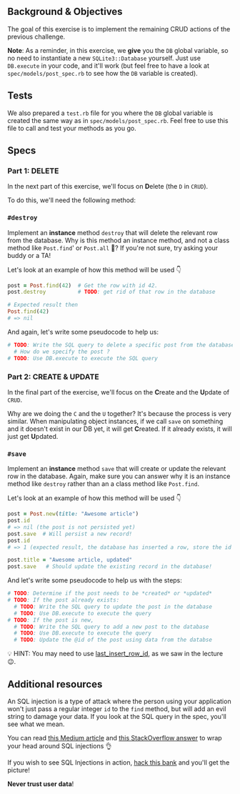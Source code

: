 ## Background & Objectives

The goal of this exercise is to implement the remaining CRUD actions of the previous challenge.

**Note**: As a reminder, in this exercise, we **give** you the `DB` global variable, so no need to instantiate a new `SQLite3::Database` yourself. Just use `DB.execute` in your code, and it'll work (but feel free to have a look at `spec/models/post_spec.rb` to see how the `DB` variable is created).

## Tests

We also prepared a `test.rb` file for you where the `DB` global variable is created the same way as in `spec/models/post_spec.rb`. Feel free to use this file to call and test your methods as you go.

## Specs

### Part 1: DELETE

In the next part of this exercise, we'll focus on **D**elete (the `D` in `CRUD`).

To do this, we'll need the following method:

### `#destroy`

Implement an **instance** method `destroy` that will delete the relevant row from the database. Why is this method an instance method, and not a class method like `Post.find`' or `Post.all` 🤔? If you're not sure, try asking your buddy or a TA!

Let's look at an example of how this method will be used 👇

```ruby
post = Post.find(42)  # Get the row with id 42.
post.destroy          # TODO: get rid of that row in the database

# Expected result then
Post.find(42)
# => nil
```

And again, let's write some pseudocode to help us:
```ruby
# TODO: Write the SQL query to delete a specific post from the database
  # How do we specify the post ?
# TODO: Use DB.execute to execute the SQL query
```

### Part 2: CREATE & UPDATE

In the final part of the exercise, we'll focus on the **C**reate and the **U**pdate of `CRUD`.

 Why are we doing the `C` and the `U` together? It's because the process is very similar. When manipulating object instances, if we call `save` on something and it doesn't exist in our DB yet, it will get **C**reated. If it already exists, it will just get **U**pdated.

### `#save`

Implement an **instance** method  `save` that will create or update the relevant row in the database. Again, make sure you can answer why it is an instance method like `destroy` rather than an a class method like `Post.find`.

Let's look at an example of how this method will be used 👇

```ruby
post = Post.new(title: "Awesome article")
post.id
# => nil (the post is not persisted yet)
post.save  # Will persist a new record!
post.id
# => 1 (expected result, the database has inserted a row, store the id in memory)

post.title = "Awesome article, updated"
post.save   # Should update the existing record in the database!
```

And let's write some pseudocode to help us with the steps:
```ruby
# TODO: Determine if the post needs to be *created* or *updated*
# TODO: If the post already exists:
  # TODO: Write the SQL query to update the post in the database
  # TODO: Use DB.execute to execute the query
# TODO: If the post is new,
  # TODO: Write the SQL query to add a new post to the database
  # TODO: Use DB.execute to execute the query
  # TODO: Update the @id of the post using data from the databse
```

💡 HINT: You may need to use [last\_insert\_row\_id](http://zetcode.com/db/sqliteruby/connect/), as we saw in the lecture 😉.

## Additional resources

An SQL injection is a type of attack where the person using your application won't just pass a regular integer `id` to the `find` method, but will add an evil string to damage your data. If you look at the SQL query in the spec, you'll see what we mean.

You can read [this Medium article](https://medium.com/@yelstin.fernandes/how-to-add-items-to-a-database-table-using-ruby-sqlite3-74dcd8f931f9) and [this StackOverflow answer](https://stackoverflow.com/questions/13462112/inserting-ruby-string-into-sqlite#answer-13462218) to wrap your head around SQL injections 👌

If you wish to see SQL Injections in action, [hack this bank](https://www.hacksplaining.com/exercises/sql-injection#/start) and you'll get the picture!

**Never trust user data**!
